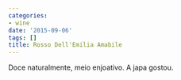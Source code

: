 ```yaml
---
categories:
- wine
date: '2015-09-06'
tags: []
title: Rosso Dell'Emilia Amabile
---
```


Doce naturalmente, meio enjoativo. A japa gostou.
